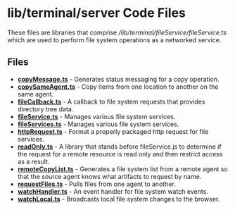 # lib/terminal/server Code Files
These files are libraries that comprise */lib/terminal/fileService/fileService.ts* which are used to perform file system operations as a networked service.

## Files
<!-- Do not edit below this line.  Contents dynamically populated. -->

* **[copyMessage.ts](copyMessage.ts)**       - Generates status messaging for a copy operation.
* **[copySameAgent.ts](copySameAgent.ts)**   - Copy items from one location to another on the same agent.
* **[fileCallback.ts](fileCallback.ts)**     - A callback to file system requests that provides directory tree data.
* **[fileService.ts](fileService.ts)**       - Manages various file system services.
* **[fileServices.ts](fileServices.ts)**     - Manages various file system services.
* **[httpRequest.ts](httpRequest.ts)**       - Format a properly packaged http request for file services.
* **[readOnly.ts](readOnly.ts)**             - A library that stands before fileService.js to determine if the request for a remote resource is read only and then restrict access as a result.
* **[remoteCopyList.ts](remoteCopyList.ts)** - Generates a file system list from a remote agent so that the source agent knows what artifacts to request by name.
* **[requestFiles.ts](requestFiles.ts)**     - Pulls files from one agent to another.
* **[watchHandler.ts](watchHandler.ts)**     - An event handler for file system watch events.
* **[watchLocal.ts](watchLocal.ts)**         - Broadcasts local file system changes to the browser.